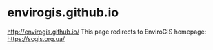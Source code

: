 # envirogis.github.io
http://envirogis.github.io/
This page redirects to EnviroGIS homepage: https://scgis.org.ua/
